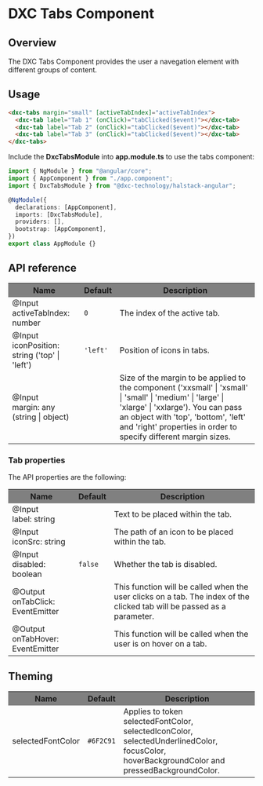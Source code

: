 # DXC Tabs Component

## Overview

The DXC Tabs Component provides the user a navegation element with different groups of content.

## Usage

```html
<dxc-tabs margin="small" [activeTabIndex]="activeTabIndex">
  <dxc-tab label="Tab 1" (onClick)="tabClicked($event)"></dxc-tab>
  <dxc-tab label="Tab 2" (onClick)="tabClicked($event)"></dxc-tab>
  <dxc-tab label="Tab 3" (onClick)="tabClicked($event)"></dxc-tab>
</dxc-tabs>
```

Include the **DxcTabsModule** into **app.module.ts** to use the tabs component:

```ts
import { NgModule } from "@angular/core";
import { AppComponent } from "./app.component";
import { DxcTabsModule } from "@dxc-technology/halstack-angular";

@NgModule({
  declarations: [AppComponent],
  imports: [DxcTabsModule],
  providers: [],
  bootstrap: [AppComponent],
})
export class AppModule {}
```

## API reference

<table>
    <tr style="background-color: grey">
        <th>Name</th>
        <th>Default</th>
        <th>Description</th>
    </tr>
    <tr>
        <td>@Input<br>activeTabIndex: number</td>
        <td><code>0</code></td>
        <td>The index of the active tab.</td>
    </tr>
        <tr>
        <td>@Input<br>iconPosition: string ('top' | 'left')</td>
        <td><code>'left'</code></td>
        <td>Position of icons in tabs.</td>
    </tr>
    <tr>
        <td>@Input<br>margin: any (string | object)</td>
        <td></td>
        <td>
        Size of the margin to be applied to the component ('xxsmall' | 'xsmall' |
        'small' | 'medium' | 'large' | 'xlarge' | 'xxlarge'). You can pass an
        object with 'top', 'bottom', 'left' and 'right' properties in order to
        specify different margin sizes.
        </td>
    </tr>
</table>

### Tab properties

The API properties are the following:

<table>
    <tr style="background-color: grey">
        <th>Name</th>
        <th>Default</th>
        <th>Description</th>
    </tr>
    <tr>
        <td>@Input<br>label: string</td>
        <td></td>
        <td>Text to be placed within the tab.</td>
    </tr>
    <tr>
        <td>@Input<br>iconSrc: string</td>
        <td></td>
        <td>The path of an icon to be placed within the tab.</td>
    </tr>
    <tr>
        <td>@Input<br>disabled: boolean</td>
        <td><code>false</code></td>
        <td>Whether the tab is disabled.</td>
    </tr>
	<tr>
        <td>@Output<br>onTabClick: EventEmitter</td>
        <td></td>
        <td>This function will be called when the user clicks on a tab. The index of the clicked tab will be passed as a parameter.</td>
    </tr>
    <tr>
        <td>@Output<br>onTabHover: EventEmitter</td>
        <td></td>
        <td>This function will be called when the user is on hover on a tab.</td>
    </tr>
</table>

## Theming

<table>
    <tr style="background-color: grey">
        <th>Name</th>
        <th>Default</th>
        <th>Description</th>
    </tr>
    <tr>
        <td>selectedFontColor</td>
        <td><code>#6F2C91</code></td>
        <td>Applies to token selectedFontColor, selectedIconColor, selectedUnderlinedColor, focusColor, hoverBackgroundColor and pressedBackgroundColor.</td>
    </tr>
</table>
